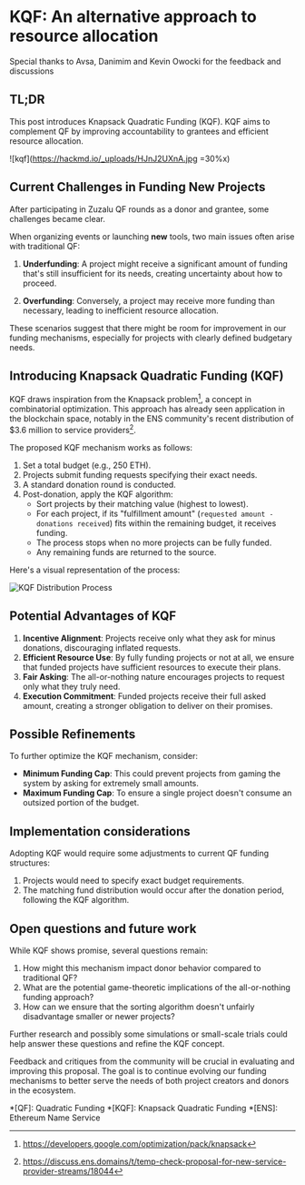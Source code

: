 # KQF: An alternative approach to resource allocation
Special thanks to Avsa, Danimim and Kevin Owocki for the feedback and discussions

## TL;DR 
This post introduces Knapsack Quadratic Funding (KQF). KQF aims to complement QF by improving accountability to grantees and efficient resource allocation.

![kqf](https://hackmd.io/_uploads/HJnJ2UXnA.jpg =30%x)

## Current Challenges in Funding New Projects

After participating in Zuzalu QF rounds as a donor and grantee, some challenges became clear.

When organizing events or launching **new** tools, two main issues often arise with traditional QF:

1. **Underfunding**: A project might receive a significant amount of funding that's still insufficient for its needs, creating uncertainty about how to proceed.

2. **Overfunding**: Conversely, a project may receive more funding than necessary, leading to inefficient resource allocation.

These scenarios suggest that there might be room for improvement in our funding mechanisms, especially for projects with clearly defined budgetary needs.

## Introducing Knapsack Quadratic Funding (KQF)

KQF draws inspiration from the Knapsack problem[^1], a concept in combinatorial optimization. This approach has already seen application in the blockchain space, notably in the ENS community's recent distribution of $3.6 million to service providers[^2].

The proposed KQF mechanism works as follows:

1. Set a total budget (e.g., 250 ETH).
2. Projects submit funding requests specifying their exact needs.
3. A standard donation round is conducted.
4. Post-donation, apply the KQF algorithm:
   - Sort projects by their matching value (highest to lowest).
   - For each project, if its "fulfillment amount" (`requested amount - donations received`) fits within the remaining budget, it receives funding.
   - The process stops when no more projects can be fully funded.
   - Any remaining funds are returned to the source.

Here's a visual representation of the process:

![KQF Distribution Process](https://hackmd.io/_uploads/B1toguGtA.png)

## Potential Advantages of KQF

1. **Incentive Alignment**: Projects receive only what they ask for minus donations, discouraging inflated requests.
2. **Efficient Resource Use**: By fully funding projects or not at all, we ensure that funded projects have sufficient resources to execute their plans.
3. **Fair Asking**: The all-or-nothing nature encourages projects to request only what they truly need.
4. **Execution Commitment**: Funded projects receive their full asked amount, creating a stronger obligation to deliver on their promises.

## Possible Refinements

To further optimize the KQF mechanism, consider:

- **Minimum Funding Cap**: This could prevent projects from gaming the system by asking for extremely small amounts.
- **Maximum Funding Cap**: To ensure a single project doesn't consume an outsized portion of the budget.

## Implementation considerations

Adopting KQF would require some adjustments to current QF funding structures:

1. Projects would need to specify exact budget requirements.
2. The matching fund distribution would occur after the donation period, following the KQF algorithm.

## Open questions and future work

While KQF shows promise, several questions remain:

1. How might this mechanism impact donor behavior compared to traditional QF?
2. What are the potential game-theoretic implications of the all-or-nothing funding approach?
3. How can we ensure that the sorting algorithm doesn't unfairly disadvantage smaller or newer projects?

Further research and possibly some simulations or small-scale trials could help answer these questions and refine the KQF concept.

Feedback and critiques from the community will be crucial in evaluating and improving this proposal. The goal is to continue evolving our funding mechanisms to better serve the needs of both project creators and donors in the ecosystem.

*[QF]: Quadratic Funding
*[KQF]: Knapsack Quadratic Funding
*[ENS]: Ethereum Name Service

[^1]: https://developers.google.com/optimization/pack/knapsack
[^2]: https://discuss.ens.domains/t/temp-check-proposal-for-new-service-provider-streams/18044
